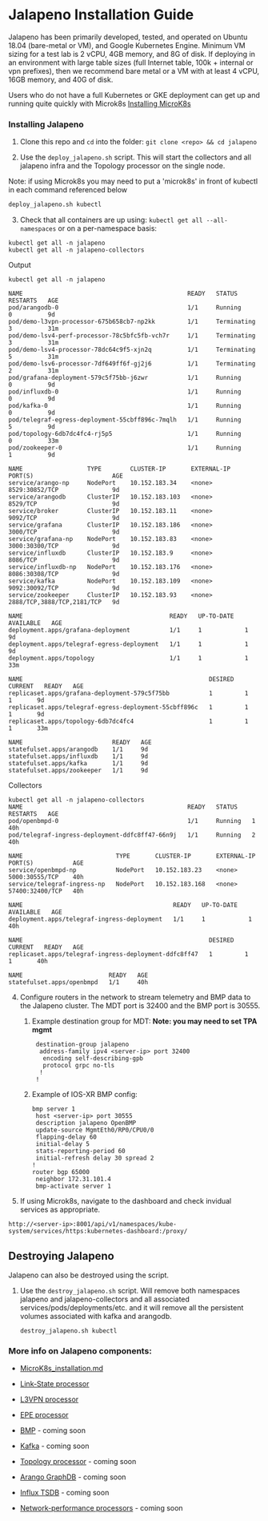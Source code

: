 # Jalapeno Installation Guide
Jalapeno has been primarily developed, tested, and operated on Ubuntu 18.04 (bare-metal or VM), and Google Kubernetes Engine. Minimum VM sizing for a test lab is 2 vCPU, 4GB memory, and 8G of disk.  If deploying in an environment with large table sizes (full Internet table, 100k + internal or vpn prefixes), then we recommend bare metal or a VM with at least 4 vCPU, 16GB memory, and 40G of disk.

Users who do not have a full Kubernetes or GKE deployment can get up and running quite quickly with Microk8s [Installing MicroK8s](docs/MicroK8s_installation.md)

### Installing Jalapeno

1. Clone this repo and `cd` into the folder: `git clone <repo> && cd jalapeno`

2. Use the `deploy_jalapeno.sh` script. This will start the collectors and all jalapeno infra and the Topology processor on the single node.

Note: if using Microk8s you may need to put a 'microk8s' in front of kubectl in each command referenced below

   ```bash
   deploy_jalapeno.sh kubectl
   ```

3. Check that all containers are up using: `kubectl get all --all-namespaces` or on a per-namespace basis:
```
kubectl get all -n jalapeno
kubectl get all -n jalapeno-collectors
```
Output
```
kubectl get all -n jalapeno

NAME                                              READY   STATUS        RESTARTS   AGE
pod/arangodb-0                                    1/1     Running       0          9d
pod/demo-l3vpn-processor-675b658cb7-np2kk         1/1     Terminating   3          31m
pod/demo-lsv4-perf-processor-78c5bfc5fb-vch7r     1/1     Terminating   3          31m
pod/demo-lsv4-processor-78dc64c9f5-xjn2q          1/1     Terminating   5          31m
pod/demo-lsv6-processor-7df649ff6f-gj2j6          1/1     Terminating   2          31m
pod/grafana-deployment-579c5f75bb-j6zwr           1/1     Running       0          9d
pod/influxdb-0                                    1/1     Running       0          9d
pod/kafka-0                                       1/1     Running       0          9d
pod/telegraf-egress-deployment-55cbff896c-7mqlh   1/1     Running       5          9d
pod/topology-6db7dc4fc4-rj5p5                     1/1     Running       0          33m
pod/zookeeper-0                                   1/1     Running       1          9d

NAME                  TYPE        CLUSTER-IP       EXTERNAL-IP   PORT(S)                      AGE
service/arango-np     NodePort    10.152.183.34    <none>        8529:30852/TCP               9d
service/arangodb      ClusterIP   10.152.183.103   <none>        8529/TCP                     9d
service/broker        ClusterIP   10.152.183.11    <none>        9092/TCP                     9d
service/grafana       ClusterIP   10.152.183.186   <none>        3000/TCP                     9d
service/grafana-np    NodePort    10.152.183.83    <none>        3000:30300/TCP               9d
service/influxdb      ClusterIP   10.152.183.9     <none>        8086/TCP                     9d
service/influxdb-np   NodePort    10.152.183.176   <none>        8086:30308/TCP               9d
service/kafka         NodePort    10.152.183.109   <none>        9092:30092/TCP               9d
service/zookeeper     ClusterIP   10.152.183.93    <none>        2888/TCP,3888/TCP,2181/TCP   9d

NAME                                         READY   UP-TO-DATE   AVAILABLE   AGE
deployment.apps/grafana-deployment           1/1     1            1           9d
deployment.apps/telegraf-egress-deployment   1/1     1            1           9d
deployment.apps/topology                     1/1     1            1           33m

NAME                                                    DESIRED   CURRENT   READY   AGE
replicaset.apps/grafana-deployment-579c5f75bb           1         1         1       9d
replicaset.apps/telegraf-egress-deployment-55cbff896c   1         1         1       9d
replicaset.apps/topology-6db7dc4fc4                     1         1         1       33m

NAME                         READY   AGE
statefulset.apps/arangodb    1/1     9d
statefulset.apps/influxdb    1/1     9d
statefulset.apps/kafka       1/1     9d
statefulset.apps/zookeeper   1/1     9d
```
Collectors
```
kubectl get all -n jalapeno-collectors
NAME                                              READY   STATUS    RESTARTS   AGE
pod/openbmpd-0                                    1/1     Running   1          40h
pod/telegraf-ingress-deployment-ddfc8ff47-66n9j   1/1     Running   2          40h

NAME                          TYPE       CLUSTER-IP       EXTERNAL-IP   PORT(S)           AGE
service/openbmpd-np           NodePort   10.152.183.23    <none>        5000:30555/TCP    40h
service/telegraf-ingress-np   NodePort   10.152.183.168   <none>        57400:32400/TCP   40h

NAME                                          READY   UP-TO-DATE   AVAILABLE   AGE
deployment.apps/telegraf-ingress-deployment   1/1     1            1           40h

NAME                                                    DESIRED   CURRENT   READY   AGE
replicaset.apps/telegraf-ingress-deployment-ddfc8ff47   1         1         1       40h

NAME                        READY   AGE
statefulset.apps/openbmpd   1/1     40h
```

4. Configure routers in the network to stream telemetry and BMP data to the Jalapeno cluster. The MDT port is 32400 and the BMP port is 30555.

   1. Example destination group for MDT: **Note: you may need to set TPA mgmt**

      ```shell
       destination-group jalapeno
        address-family ipv4 <server-ip> port 32400
         encoding self-describing-gpb
         protocol grpc no-tls
        !
       !
      ```

   2. Example of IOS-XR BMP config:

      ```shell
      bmp server 1
       host <server-ip> port 30555
       description jalapeno OpenBMP
       update-source MgmtEth0/RP0/CPU0/0
       flapping-delay 60
       initial-delay 5
       stats-reporting-period 60
       initial-refresh delay 30 spread 2
      !
      router bgp 65000
       neighbor 172.31.101.4
       bmp-activate server 1
      ```

5. If using Microk8s, navigate to the dashboard and check invidual services as appropriate.
```
http://<server-ip>:8001/api/v1/namespaces/kube-system/services/https:kubernetes-dashboard:/proxy/
```

## Destroying Jalapeno

Jalapeno can also be destroyed using the script.

1. Use the `destroy_jalapeno.sh` script. Will remove both namespaces jalapeno and jalapeno-collectors and all associated services/pods/deployments/etc. and it will remove all the persistent volumes associated with kafka and arangodb.

   ```shell
   destroy_jalapeno.sh kubectl
   ```

### More info on Jalapeno components:

* [MicroK8s_installation.md](docs/MicroK8s_installation.md)

* [Link-State processor](docs/link-state)

* [L3VPN processor](docs/l3vpn)

* [EPE processor](docs/epe)

* [BMP](docs/BMP.md) - coming soon

* [Kafka](docs/Kafka.md) - coming soon

* [Topology processor](docs/Topology_processor.md) - coming soon

* [Arango GraphDB](docs/Arango-GraphDB.md) - coming soon

* [Influx TSDB](docs/Influx-TSDB.md) - coming soon

* [Network-performance processors](docs/perf) - coming soon
